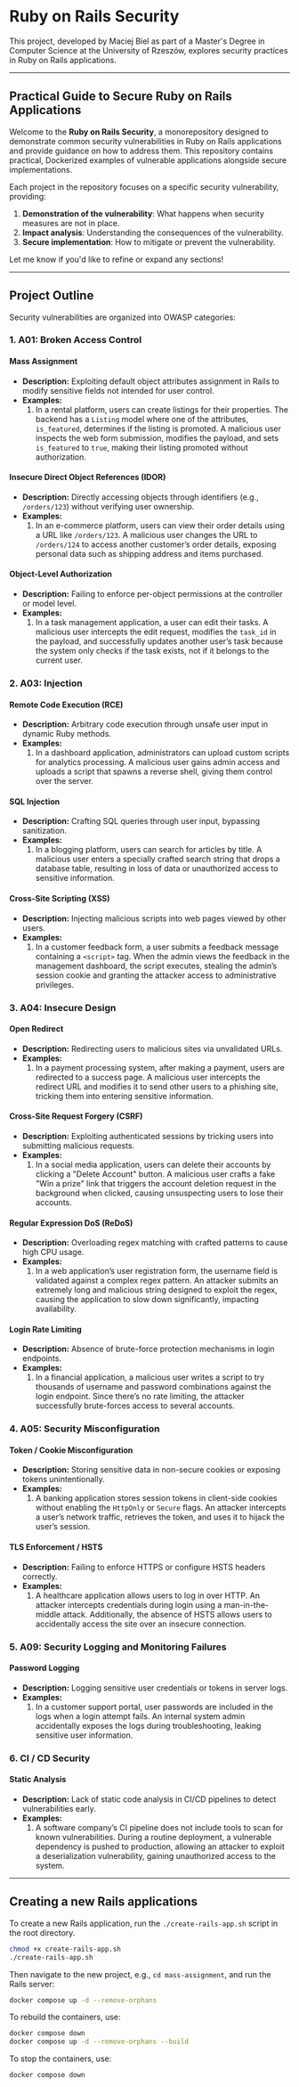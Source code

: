 # Ruby on Rails Security

This project, developed by Maciej Biel as part of a Master's Degree in Computer Science at the University of Rzeszów, explores security practices in Ruby on Rails applications.

---

## Practical Guide to Secure Ruby on Rails Applications

Welcome to the **Ruby on Rails Security**, a monorepository designed to demonstrate common security vulnerabilities in Ruby on Rails applications and provide guidance on how to address them. This repository contains practical, Dockerized examples of vulnerable applications alongside secure implementations.

Each project in the repository focuses on a specific security vulnerability, providing:
1. **Demonstration of the vulnerability**: What happens when security measures are not in place.
2. **Impact analysis**: Understanding the consequences of the vulnerability.
3. **Secure implementation**: How to mitigate or prevent the vulnerability.

Let me know if you'd like to refine or expand any sections!

---

## Project Outline

Security vulnerabilities are organized into OWASP categories:

### 1. **A01: Broken Access Control**

#### **Mass Assignment**
- **Description:** Exploiting default object attributes assignment in Rails to modify sensitive fields not intended for user control.
- **Examples:**
  1. In a rental platform, users can create listings for their properties. The backend has a `Listing` model where one of the attributes, `is_featured`, determines if the listing is promoted. A malicious user inspects the web form submission, modifies the payload, and sets `is_featured` to `true`, making their listing promoted without authorization.

#### **Insecure Direct Object References (IDOR)**
- **Description:** Directly accessing objects through identifiers (e.g., `/orders/123`) without verifying user ownership.
- **Examples:**
  1. In an e-commerce platform, users can view their order details using a URL like `/orders/123`. A malicious user changes the URL to `/orders/124` to access another customer’s order details, exposing personal data such as shipping address and items purchased.

#### **Object-Level Authorization**
- **Description:** Failing to enforce per-object permissions at the controller or model level.
- **Examples:**
  1. In a task management application, a user can edit their tasks. A malicious user intercepts the edit request, modifies the `task_id` in the payload, and successfully updates another user’s task because the system only checks if the task exists, not if it belongs to the current user.

### 2. **A03: Injection**

#### **Remote Code Execution (RCE)**
- **Description:** Arbitrary code execution through unsafe user input in dynamic Ruby methods.
- **Examples:**
  1. In a dashboard application, administrators can upload custom scripts for analytics processing. A malicious user gains admin access and uploads a script that spawns a reverse shell, giving them control over the server.

#### **SQL Injection**
- **Description:** Crafting SQL queries through user input, bypassing sanitization.
- **Examples:**
  1. In a blogging platform, users can search for articles by title. A malicious user enters a specially crafted search string that drops a database table, resulting in loss of data or unauthorized access to sensitive information.

#### **Cross-Site Scripting (XSS)**
- **Description:** Injecting malicious scripts into web pages viewed by other users.
- **Examples:**
  1. In a customer feedback form, a user submits a feedback message containing a `<script>` tag. When the admin views the feedback in the management dashboard, the script executes, stealing the admin’s session cookie and granting the attacker access to administrative privileges.

### 3. **A04: Insecure Design**

#### **Open Redirect**
- **Description:** Redirecting users to malicious sites via unvalidated URLs.
- **Examples:**
  1. In a payment processing system, after making a payment, users are redirected to a success page. A malicious user intercepts the redirect URL and modifies it to send other users to a phishing site, tricking them into entering sensitive information.

#### **Cross-Site Request Forgery (CSRF)**
- **Description:** Exploiting authenticated sessions by tricking users into submitting malicious requests.
- **Examples:**
  1. In a social media application, users can delete their accounts by clicking a "Delete Account" button. A malicious user crafts a fake "Win a prize" link that triggers the account deletion request in the background when clicked, causing unsuspecting users to lose their accounts.

#### **Regular Expression DoS (ReDoS)**
- **Description:** Overloading regex matching with crafted patterns to cause high CPU usage.
- **Examples:**
  1. In a web application’s user registration form, the username field is validated against a complex regex pattern. An attacker submits an extremely long and malicious string designed to exploit the regex, causing the application to slow down significantly, impacting availability.

#### **Login Rate Limiting**
- **Description:** Absence of brute-force protection mechanisms in login endpoints.
- **Examples:**
  1. In a financial application, a malicious user writes a script to try thousands of username and password combinations against the login endpoint. Since there’s no rate limiting, the attacker successfully brute-forces access to several accounts.

### 4. **A05: Security Misconfiguration**

#### **Token / Cookie Misconfiguration**
- **Description:** Storing sensitive data in non-secure cookies or exposing tokens unintentionally.
- **Examples:**
  1. A banking application stores session tokens in client-side cookies without enabling the `HttpOnly` or `Secure` flags. An attacker intercepts a user’s network traffic, retrieves the token, and uses it to hijack the user’s session.

#### **TLS Enforcement / HSTS**
- **Description:** Failing to enforce HTTPS or configure HSTS headers correctly.
- **Examples:**
  1. A healthcare application allows users to log in over HTTP. An attacker intercepts credentials during login using a man-in-the-middle attack. Additionally, the absence of HSTS allows users to accidentally access the site over an insecure connection.

### 5. **A09: Security Logging and Monitoring Failures**

#### **Password Logging**
- **Description:** Logging sensitive user credentials or tokens in server logs.
- **Examples:**
  1. In a customer support portal, user passwords are included in the logs when a login attempt fails. An internal system admin accidentally exposes the logs during troubleshooting, leaking sensitive user information.

### 6. **CI / CD Security**

#### **Static Analysis**
- **Description:** Lack of static code analysis in CI/CD pipelines to detect vulnerabilities early.
- **Examples:**
  1. A software company’s CI pipeline does not include tools to scan for known vulnerabilities. During a routine deployment, a vulnerable dependency is pushed to production, allowing an attacker to exploit a deserialization vulnerability, gaining unauthorized access to the system.

---

## Creating a new Rails applications

To create a new Rails application, run the `./create-rails-app.sh` script in the root directory.
```bash
chmod +x create-rails-app.sh
./create-rails-app.sh
```

Then navigate to the new project, e.g., `cd mass-assignment`, and run the Rails server:
```bash
docker compose up -d --remove-orphans
```

To rebuild the containers, use:
```bash
docker compose down
docker compose up -d --remove-orphans --build
```

To stop the containers, use:
```bash
docker compose down
```
